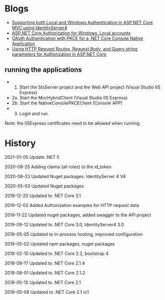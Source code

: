 # Blogs

<ul>
	<li><a href="https://damienbod.com/2018/04/15/supporting-both-local-and-windows-authentication-in-asp-net-core-mvc-using-identityserver4/">Supporting both Local and Windows Authentication in ASP.NET Core MVC using IdentityServer4</a></li>
	<li><a href="https://damienbod.com/2018/04/19/asp-net-core-authorization-for-windows-local-accounts/">ASP.NET Core Authorization for Windows, Local accounts</a></li>
	<li><a href="https://damienbod.com/2018/04/25/oauth-authentication-with-pkce-for-a-net-core-console-native-application/">OAuth Authentication with PKCE for a .NET Core Console Native Application</a></li>
	<li><a href="https://damienbod.com/2019/12/02/using-http-request-routes-request-body-and-query-string-parameters-for-authorization-in-asp-net-core/">Using HTTP Request Routes, Request Body, and Query string parameters for Authorization in ASP.NET Core</a></li>
	
</ul>

## running the applications

- 1.  Start the StsServer project and the Web API project (Visual Studio IIS Express)
- 2a. Start the MvcHybridClient  (Visual Studio IIS Express)
- 2b. Start the NativeConsolePKCEClient (Console APP)
- 3.  Login and run.

Note: the IISExpress certificates need to be allowed when running.

# History

 2021-01-05 Update .NET 5

 2020-08-25 Adding claims (all roles) to the id_token

 2020-08-23 Updated Nuget packages. IdentityServer 4 V4

 2020-05-03 Updated Nuget packages
 
 2019-12-20 Updated to .NET Core 3.1
 
 2019-12-02 Added Authorization examples for HTTP request data
 
 2019-11-22 Updated nuget packages, added swagger to the API project

 2019-09-12 Updated to .NET Core 3.0, IdentityServer4 3.0

 2019-05-05 Updated to in-process hosting, improved configuration

 2019-05-02 Updated npm packages, nuget packages

 2019-02-10 Updated to .NET Core 2.2, bootstrap 4

 2018-09-17 Updated to .NET Core 2.1.4

 2018-08-01 Updated to .NET Core 2.1.2

 2018-05-15 Updated to .NET Core 2.1

 2018-05-08 Updated to .NET Core 2.1 rc1
